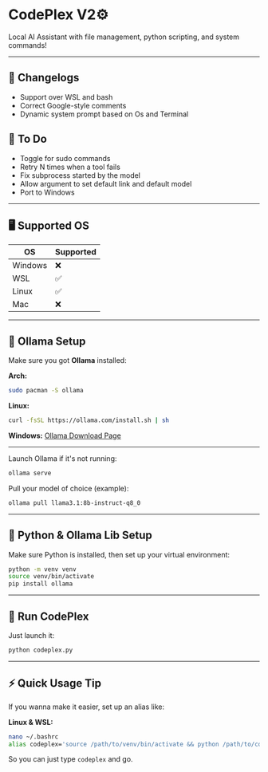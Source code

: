 # CodePlex V2⚙️
Local AI Assistant with file management, python scripting, and system commands!

---

## 🧤 Changelogs

- Support over WSL and bash
- Correct Google-style comments
- Dynamic system prompt based on Os and Terminal

## 🚧 To Do

- Toggle for sudo commands
- Retry N times when a tool fails
- Fix subprocess started by the model
- Allow argument to set default link and default model
- Port to Windows

---

## 🖥️ Supported OS

| OS      | Supported |
|---------|-----------|
| Windows | ❌        |
| WSL     | ✅        |
| Linux   | ✅        |
| Mac     | ❌        |

---

## 🧠 Ollama Setup

Make sure you got **Ollama** installed:

**Arch:**
```bash
sudo pacman -S ollama
```
**Linux:**
```bash
curl -fsSL https://ollama.com/install.sh | sh
```
**Windows:**
[Ollama Download Page](https://ollama.com/download/window)

---
Launch Ollama if it's not running:

```bash
ollama serve
```

Pull your model of choice (example):

```bash
ollama pull llama3.1:8b-instruct-q8_0
```

---

## 🐍 Python & Ollama Lib Setup

Make sure Python is installed, then set up your virtual environment:

```bash
python -m venv venv
source venv/bin/activate
pip install ollama
```

---

## 🚀 Run CodePlex

Just launch it:

```bash
python codeplex.py
```

---

## ⚡ Quick Usage Tip

If you wanna make it easier, set up an alias like:

**Linux & WSL:**
```bash
nano ~/.bashrc
alias codeplex='source /path/to/venv/bin/activate && python /path/to/codeplex.py'
```

So you can just type `codeplex` and go.
